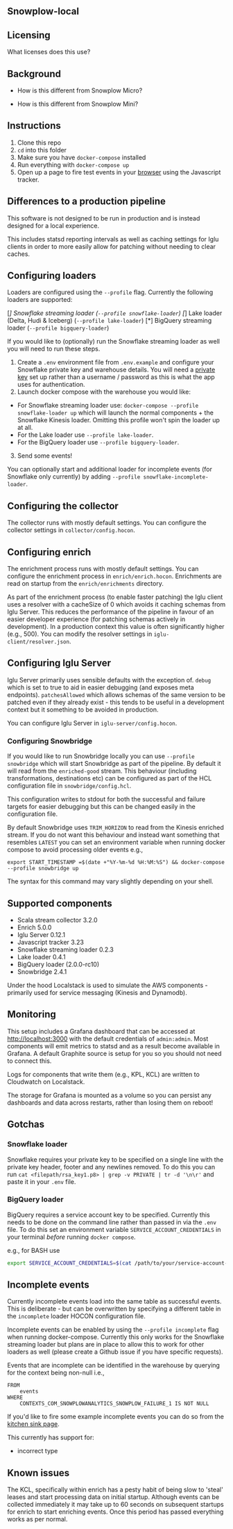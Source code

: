 ## Snowplow-local

## Licensing

What licenses does this use?

## Background

- How is this different from Snowplow Micro?

- How is this different from Snowplow Mini?


## Instructions

1. Clone this repo
2. `cd` into this folder
3. Make sure you have `docker-compose` installed
4. Run everything with `docker-compose up`
5. Open up a page to fire test events in your [browser](http://localhost:8082) using the Javascript tracker.

## Differences to a production pipeline

This software is not designed to be run in production and is instead designed for a local experience.

This includes statsd reporting intervals as well as caching settings for Iglu clients in order to more easily allow for patching without needing to clear caches.

## Configuring loaders

Loaders are configured using the `--profile` flag. Currently the following loaders are supported:

[*] Snowflake streaming loader (`--profile snowflake-loader`)
[*] Lake loader (Delta, Hudi & Iceberg) (`--profile lake-loader`)
[*] BigQuery streaming loader (`--profile bigquery-loader`)

If you would like to (optionally) run the Snowflake streaming loader as well you will need to run these steps.

1. Create a `.env` environment file from `.env.example` and configure your Snowflake private key and warehouse details. You will need a [private key](https://docs.snowflake.com/en/user-guide/key-pair-auth) set up rather than a username / password as this is what the app uses for authentication.
2. Launch docker compose with the warehouse you would like:
* For Snowflake streaming loader use:  `docker-compose --profile snowflake-loader up` which will launch the normal components + the Snowflake Kinesis loader. Omitting this profile won't spin the loader up at all.
* For the Lake loader use `--profile lake-loader`.
* For the BigQuery loader use `--profile bigquery-loader`.
3. Send some events!

You can optionally start and additional loader for incomplete events (for Snowflake only currently) by adding `--profile snowflake-incomplete-loader`.

## Configuring the collector

The collector runs with mostly default settings. You can configure the collector settings in `collector/config.hocon`.

## Configuring enrich

The enrichment process runs with mostly default settings. You can configure the enrichment process in `enrich/enrich.hocon`. Enrichments are read on startup from the `enrich/enrichments` directory.

As part of the enrichment process (to enable faster patching) the Iglu client uses a resolver with a cacheSize of 0 which avoids it caching schemas from Iglu Server. This reduces the performance of the pipeline in favour of an easier developer experience (for patching schemas actively in development). In a production context this value is often significantly higher (e.g., 500). You can modify the resolver settings in `iglu-client/resolver.json`.

## Configuring Iglu Server

Iglu Server primarily uses sensible defaults with the exception of.
`debug` which is set to true to aid in easier debugging (and exposes meta endpoints).
`patchesAllowed` which allows schemas of the same version to be patched even if they already exist - this tends to be useful in a development context but it something to be avoided in production.

You can configure Iglu Server in `iglu-server/config.hocon`.

### Configuring Snowbridge

If you would like to run Snowbridge locally you can use `--profile snowbridge` which will start Snowbridge as part of the pipeline. By default it will read from the `enriched-good` stream. This behaviour (including transformations, destinations etc) can be configured as part of the HCL configuration file in `snowbridge/config.hcl`.

This configuration writes to stdout for both the successful and failure targets for easier debugging but this can be changed easily in the configuration file.

By default Snowbridge uses `TRIM_HORIZON` to read from the Kinesis enriched stream. If you do not want this behaviour and instead want something that resembles `LATEST` you can set an environment variable when running docker compose to avoid processing older events e.g.,

`export START_TIMESTAMP =$(date +"%Y-%m-%d %H:%M:%S") && docker-compose --profile snowbridge up`

The syntax for this command may vary slightly depending on your shell.

## Supported components

* Scala stream collector 3.2.0
* Enrich 5.0.0
* Iglu Server 0.12.1
* Javascript tracker 3.23
* Snowflake streaming loader 0.2.3
* Lake loader 0.4.1
* BigQuery loader (2.0.0-rc10)
* Snowbridge 2.4.1

Under the hood Localstack is used to simulate the AWS components - primarily used for service messaging (Kinesis and Dynamodb).

## Monitoring

This setup includes a Grafana dashboard that can be accessed at [http://localhost:3000](http://localhost:3000) with the default credentials of `admin:admin`. Most components will emit metrics to statsd and as a result become available in Grafana. A default Graphite source is setup for you so you should not need to connect this.

Logs for components that write them (e.g., KPL, KCL) are written to Cloudwatch on Localstack.

The storage for Grafana is mounted as a volume so you can persist any dashboards and data across restarts, rather than losing them on reboot!

## Gotchas

### Snowflake loader
Snowflake requires your private key to be specified on a single line with the private key header, footer and any newlines removed. To do this you can run `cat <filepath/rsa_key1.p8> | grep -v PRIVATE | tr -d '\n\r'` and paste it in your `.env` file.


### BigQuery loader
BigQuery requires a service account key to be specified. Currently this needs to be done on the command line rather than passed in via the `.env` file. To do this set an environment variable `SERVICE_ACCOUNT_CREDENTIALS` in your terminal _before_ running `docker compose`.

e.g., for BASH use
```bash
export SERVICE_ACCOUNT_CREDENTIALS=$(cat /path/to/your/service-account-key.json)
```

## Incomplete events

Currently incomplete events load into the same table as successful events. This is deliberate - but can be overwritten by specifying a different table in the `incomplete` loader HOCON configuration file.

Incomplete events can be enabled by using the `--profile incomplete` flag when running docker-compose. Currently this only works for the Snowflake streaming loader but plans are in place to allow this to work for other loaders as well (please create a Github issue if you have specific requests).

Events that are incomplete can be identified in the warehouse by querying for the context being non-null i.e.,

```
FROM
    events
WHERE
    CONTEXTS_COM_SNOWPLOWANALYTICS_SNOWPLOW_FAILURE_1 IS NOT NULL
```

If you'd like to fire some example incomplete events you can do so from the [kitchen sink page](http://localhost:8082).

This currently has support for:
- incorrect type

## Known issues

The KCL, specifically within enrich has a pesty habit of being slow to 'steal' leases and start processing data on initial startup. Although events can be collected immediately it may take up to 60 seconds on subsequent startups for enrich to start enriching events. Once this period has passed everything works as per normal.